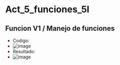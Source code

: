 # Act_5_funciones_5I
## Funcion V1 / Manejo de funciones
- Codigo:
- ![image](https://github.com/user-attachments/assets/1fc59ad0-3091-43f7-8b0a-526a086585c3)
- Resultado:
- ![image](https://github.com/user-attachments/assets/21f45f1e-2826-4436-a79c-842591c288a2)

